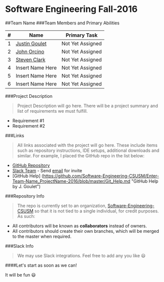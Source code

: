 Software Engineering Fall-2016
=================================
##Team Name
###Team Members and Primary Abilities

|#|Name|Primary Task|
|---|---|---|
|1|		[Justin Goulet](https://github.com/jstngoulet "Justin GitHub")			|	Not Yet Assigned|
|2|		[John Orcino](https://github.com/OrcinoJohn)		|	Not Yet Assigned|
|3|		[Steven Clark](https://github.com/DaVolfman "Steven Clark GitHub")		|	Not Yet Assigned|
|4|		Insert Name Here		|	Not Yet Assigned|
|5|		Insert Name Here		|	Not Yet Assigned|
|6|		Insert Name Here		|	Not Yet Assigned|

###Project Description
>Project Description will go here. There will be a project summary and list of requirements we must fulfill.
- Requirement #1
- Requirement #2

###Links
>All links associated with the project will go here. These include items such as repository instructions, IDE setups, additional downloads and similar. For example, I placed the GitHub repo in the list below:
- [GitHub Repository](https://github.com/Software-Engineering-CSUSM/Enter-Team-Name_ProjectName-2016)
- [Slack Team](https://csusm-se-f2016.slack.com/) - Send [email](mailto:jstngoulet@me.com) for invite
- [GitHub Help] (https://github.com/Software-Engineering-CSUSM/Enter-Team-Name_ProjectName-2016/blob/master/Git_Help.md "GitHub Help by J. Goulet")

###Repository Info
> The repo is currently set to an organization, [Software-Engineering-CSUSM](https://github.com/Software-Engineering-CSUSM) so that it is not tied to a single individual, for credit purposes. As such: 
- All contributors will be known as **collaborators** instead of owners.
- All contributors should create their own branches, which will be merged to the master when required.

###Slack Info
> We may use Slack integrations. Feel free to add any you like :smiley:
    
####Let's start as soon as we can!

It will be fun :smiley:
